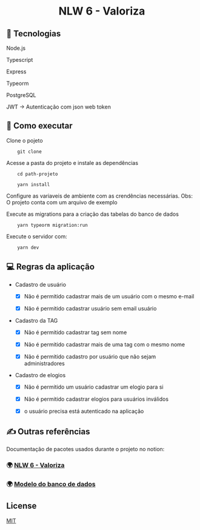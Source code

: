 
<h1 align="center">
    NLW 6 - Valoriza
</h1>

## 🚀 Tecnologias

Node.js

Typescript

Express

Typeorm

PostgreSQL

JWT -> Autenticação com json web token



## 📜 Como executar

Clone o pojeto

```
    git clone 
```

Acesse a pasta do projeto e instale as dependências

```
    cd path-projeto

    yarn install
```

Configure as variaveis de ambiente com as crendências necessárias. Obs: O projeto conta com um arquivo de exemplo

Execute as migrations para a criação das tabelas do banco de dados

```
    yarn typeorm migration:run
```

Execute o servidor com:

```
    yarn dev
```

## 💻 Regras da aplicação

- Cadastro de usuário
  - [x] Não é permitido cadastrar mais de um usuário com o mesmo e-mail
  
  - [x] Não é permitido cadastrar usuário sem email usuário

- Cadastro da TAG
   - [x] Não é permitido cadastrar tag sem nome 
    
   - [x] Não é permitido cadastrar mais de uma tag com o mesmo nome

   - [x] Não é permitido cadastro por usuário que não sejam administradores

-  Cadastro de elogios
  
   - [x] Não é permitido um usuário cadastrar um elogio para si
   
   - [x] Não é permitido cadastrar elogios para usuários inválidos
    
   - [x] o usuário precisa está autenticado na aplicação 


## ✍️ Outras referências

Documentação de pacotes usados durante o projeto no notion:

### 🌍 [NLW 6 - Valoriza](https://indigo-hisser-408.notion.site/Documenta-o-NLW-6-valoriza-71db286579814f2f8f89ff1aecadd9a7)

### 🌍 [Modelo do banco de dados](https://whimsical.com/tables-app-SsjM5PUH216cXrgi8NDwhb)

## License

[MIT](https://choosealicense.com/licenses/mit/)
